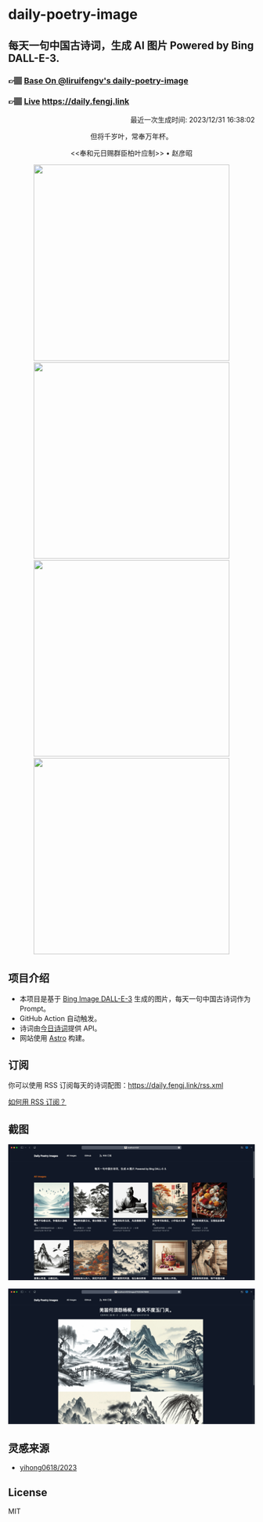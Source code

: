 
# daily-poetry-image

## 每天一句中国古诗词，生成 AI 图片 Powered by Bing DALL-E-3.

### 👉🏽 [Base On @liruifengv's daily-poetry-image](https://github.com/liruifengv/daily-poetry-image)

### 👉🏽 [Live](https://daily.fengj.link) https://daily.fengj.link

<p align="right">
  最近一次生成时间: 2023/12/31 16:38:02
</p>
<p align="center">
但将千岁叶，常奉万年杯。
</p>
<p align="center">
<<奉和元日赐群臣柏叶应制>> • 赵彦昭
</p>
<p align="center">
<img src="https://tse4.mm.bing.net/th/id/OIG.EKGvlHx8HH0OecnX279l" height="400" width="400" />
<img src="https://tse1.mm.bing.net/th/id/OIG.LMTmahNNFBBW43yclOWN" height="400" width="400" />
<img src="https://tse2.mm.bing.net/th/id/OIG.aHZQ.hwTfQCiDt7fFjzs" height="400" width="400" />
<img src="https://tse4.mm.bing.net/th/id/OIG.HLCaps8syrHbl5ZeA8lV" height="400" width="400" />
</p>

## 项目介绍

-   本项目是基于 [Bing Image DALL-E-3](https://www.bing.com/images/create) 生成的图片，每天一句中国古诗词作为 Prompt。
-   GitHub Action 自动触发。
-   诗词由[今日诗词](https://www.jinrishici.com/)提供 API。
-   网站使用 [Astro](https://astro.build) 构建。

## 订阅

你可以使用 RSS 订阅每天的诗词配图：https://daily.fengj.link/rss.xml

[如何用 RSS 订阅？](https://zhuanlan.zhihu.com/p/55026716)

## 截图

![图片列表](./screenshots/Snipaste_2023-12-28_21-00-26.png)

![图片详情](./screenshots/Snipaste_2023-12-28_21-00-53.png)

## 灵感来源

-   [yihong0618/2023](https://github.com/yihong0618/2023)

## License

MIT
